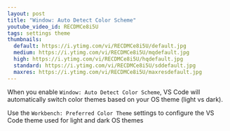 ```yaml
---
layout: post
title: "Window: Auto Detect Color Scheme"
youtube_video_id: RECDMCe8i5U
tags: settings theme
thumbnails:
  default: https://i.ytimg.com/vi/RECDMCe8i5U/default.jpg
  medium: https://i.ytimg.com/vi/RECDMCe8i5U/mqdefault.jpg
  high: https://i.ytimg.com/vi/RECDMCe8i5U/hqdefault.jpg
  standard: https://i.ytimg.com/vi/RECDMCe8i5U/sddefault.jpg
  maxres: https://i.ytimg.com/vi/RECDMCe8i5U/maxresdefault.jpg
---
```


When you enable `Window: Auto Detect Color Scheme`, VS Code will automatically switch color themes based on your OS theme (light vs dark).

Use the `Workbench: Preferred Color Theme` settings to configure the VS Code theme used for light and dark OS themes
